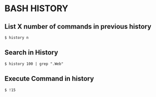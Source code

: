 # BASH HISTORY

## List X number of commands in previous history
`$ history n`

## Search in History
`$ history 100 | grep ".Web"`

## Execute Command in history
`$ !15`
